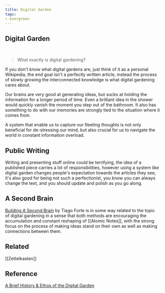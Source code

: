 ```yaml
---
title: Digital Garden
tags: 
- evergreen
---
```






## Digital Garden

<br>

> What exactly is digital gardening?

If you don't know what digital gardens are, just think of it as a personal Wikipedia, the end goal isn't a perfectly written article, instead the process of slowly growing the interconnected knowledge is what digital gardening cares about.

Our brains are very good at generating ideas, but sucks at holding the information for a longer period of time. Even a brilliant idea in the shower would quickly vanish the moment you step out of the bathroom. It also has something to do with our memories are strongly tied to the situation where it comes from.

A system that enable us to capture our fleeting thoughts is not only beneficial for de-stressing our mind, but also crucial for us to navigate the world in constant information overload. 

## Public Writing

Writing and presenting stuff online could be terrifying, the idea of a published piece carries a lot of responsibilities, however using a system like digital garden changes people's expectation towards the articles they see, it's also good for being not such a perfectionist, you know you can always change the text, and you should update and polish as you go along. 

## A Second Brain

[Building A Second Brain](https://www.buildingasecondbrain.com/book) by Tiago Forte is in some way related to the topic of digital gardening in a sense that both methods are encouraging the accumulation and constant reshaping of [[Atomic Notes]], with the strong focus on the process of making ideas stand on their own as well as making connections between them. 


## Related

[[Zettelkasten]]

## Reference

[A Brief History & Ethos of the Digital Garden](https://maggieappleton.com/garden-history)

